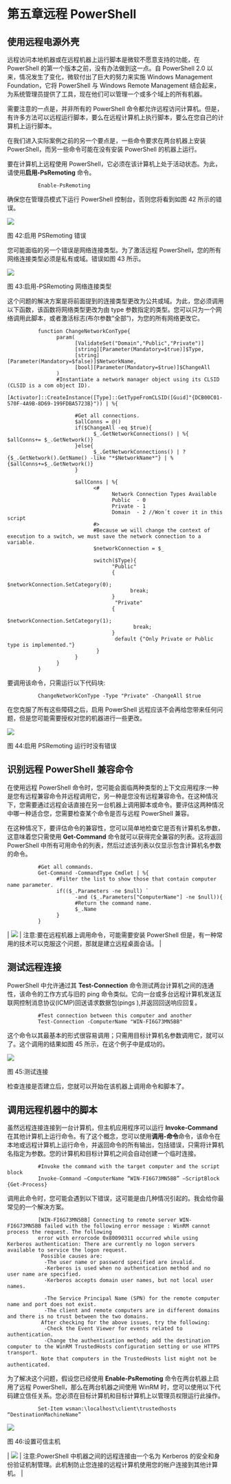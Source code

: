 # 第五章远程 PowerShell

## 使用远程电源外壳

远程访问本地机器或在远程机器上运行脚本是微软不愿意支持的功能，在 PowerShell 的第一个版本之前，没有办法做到这一点。自 PowerShell 2.0 以来，情况发生了变化，微软付出了巨大的努力来实施 Windows Management Foundation，它将 PowerShell 与 Windows Remote Management 结合起来，为系统管理员提供了工具，现在他们可以管理一个或多个域上的所有机器。

需要注意的一点是，并非所有的 PowerShell 命令都允许远程访问计算机。但是，有许多方法可以远程运行脚本，要么在远程计算机上执行脚本，要么在您自己的计算机上运行脚本。

在我们进入实际案例之前的另一个要点是，一些命令要求在两台机器上安装 PowerShell，而另一些命令可能在没有安装 PowerShell 的机器上运行。

要在计算机上远程使用 PowerShell，它必须在该计算机上处于活动状态。为此，请使用**启用-PsRemoting** 命令。

```
          Enable-PsRemoting

```

确保您在管理员模式下运行 PowerShell 控制台，否则您将看到如图 42 所示的错误。

![](img/image046.jpg)

图 42:启用 PSRemoting 错误

您可能面临的另一个错误是网络连接类型。为了激活远程 PowerShell，您的所有网络连接类型必须是私有或域。错误如图 43 所示。

![](img/image047.jpg)

图 43:启用-PSRemoting 网络连接类型

这个问题的解决方案是将前面提到的连接类型更改为公共或域。为此，您必须调用以下函数，该函数将网络类型更改为由 type 参数指定的类型。您可以只为一个网络调用此脚本，或者激活标志(布尔参数“全部”)，为您的所有网络更改它。

```
          function ChangeNetworkConType{
                param(
                      [ValidateSet("Domain","Public","Private")]
                      [string][Parameter(Mandatory=$true)]$Type,
                      [string][Parameter(Mandatory=$false)]$NetworkName,
                      [bool][Parameter(Mandatory=$true)]$ChangeAll
                )
                #Instantiate a network manager object using its CLSID (CLSID is a com object ID).
                [Activator]::CreateInstance([Type]::GetTypeFromCLSID([Guid]"{DCB00C01-570F-4A9B-8D69-199FDBA5723B}")) | %{

                      #Get all connections.
                      $allConns = @()
                      if($ChangeAll -eq $true){
                            $_.GetNetworkConnections() | %{ $allConns+= $_.GetNetwork()}
                      }else{
                            $_.GetNetworkConnections() | ?{$_.GetNetwork().GetName() -like "*$NetworkName*"} | %{$allConns+=$_.GetNetwork()}
                      }

                      $allConns | %{
                            <#
                                  Network Connection Types Available
                                  Public  - 0
                                  Private - 1
                                  Domain  - 2 //Won´t cover it in this script                      
                            #>
                            #Because we will change the context of execution to a switch, we must save the network connection to a variable.
                            $networkConnection = $_

                            switch($Type){
                                  "Public"
                                  {
                                        $networkConnection.SetCategory(0);
                                        break;
                                  }
                                   "Private"
                                  {
                                         $networkConnection.SetCategory(1);
                                         break;
                                  }
                                   default {"Only Private or Public type is implemented."}
                             }                      
                      }
                }    
          }

```

要调用该命令，只需运行以下代码块:

```
          ChangeNetworkConType -Type "Private" -ChangeAll $true

```

在您克服了所有这些障碍之后，启用 PowerShell 远程应该不会再给您带来任何问题，但是您可能需要授权对您的机器进行一些更改。

![](img/image048.jpg)

图 44:启用 PSRemoting 运行时没有错误

## 识别远程 PowerShell 兼容命令

在使用远程 PowerShell 命令时，您可能会面临两种类型的上下文应用程序:一种是您有远程兼容命令并远程调用它，另一种是您没有远程兼容命令。在这种情况下，您需要通过远程会话直接在另一台机器上调用脚本或命令。要评估这两种情况中哪一种适合您，您需要检查某个命令是否与远程 PowerShell 兼容。

在这种情况下，要评估命令的兼容性，您可以简单地检查它是否有计算机名参数，这意味着您只需使用 **Get-Command** 命令就可以获得完全兼容的列表。这将返回 PowerShell 中所有可用命令的列表，然后过滤该列表以仅显示包含计算机名参数的命令。

```
          #Get all commands.
          Get-Command -CommandType Cmdlet | %{
                #Filter the list to show those that contain computer name parameter.
                if(($_.Parameters -ne $null) `
                      -and ($_.Parameters["ComputerName"] -ne $null)){
                      #Return the command name.
                      $_.Name
                }
          }

```

| ![](img/note.png) | 注意:要在远程机器上调用命令，可能需要安装 PowerShell 但是，有一种常用的技术可以克服这个问题，那就是建立远程桌面会话。 |

## 测试远程连接

PowerShell 中允许通过其 **Test-Connection** 命令测试两台计算机之间的连通性，该命令的工作方式与旧的 ping 命令类似。它向一台或多台远程计算机发送互联网控制消息协议(ICMP)回送请求数据包(pings ),并返回回送响应回复。

```
          #Test connection between this computer and another
          Test-Connection -ComputerName "WIN-FI6G73MN5BB"

```

这个命令以其最基本的形式很容易调用；只需用目标计算机名参数调用它，就可以了。这个调用的结果如图 45 所示，在这个例子中是成功的。

![](img/image050.jpg)

图 45:测试连接

检查连接是否建立后，您就可以开始在该机器上调用命令和脚本了。

## 调用远程机器中的脚本

虽然远程连接连接到一台计算机，但主机应用程序可以运行 **Invoke-Command** 在其他计算机上运行命令。有了这个概念，您可以使用**调用-命令**命令，该命令在本地或远程计算机上运行命令，并返回命令的所有输出，包括错误，只需将计算机名指定为参数。您的计算机和目标计算机之间会自动创建一个临时连接。

```
          #Invoke the command with the target computer and the script block
          Invoke-Command –ComputerName “WIN-FI6G73MN5BB” –ScriptBlock {Get-Process}

```

调用此命令时，您可能会遇到以下错误，这可能是由几种情况引起的。我会给你最常见的一个解决方案。

```
          [WIN-FI6G73MN5BB] Connecting to remote server WIN-FI6G73MN5BB failed with the following error message : WinRM cannot process the request. The following
          error with errorcode 0x80090311 occurred while using Kerberos authentication: There are currently no logon servers available to service the logon request.
           Possible causes are:
            -The user name or password specified are invalid.
            -Kerberos is used when no authentication method and no user name are specified.
            -Kerberos accepts domain user names, but not local user names.

            -The Service Principal Name (SPN) for the remote computer name and port does not exist.
            -The client and remote computers are in different domains and there is no trust between the two domains.
           After checking for the above issues, try the following:
            -Check the Event Viewer for events related to authentication.
            -Change the authentication method; add the destination computer to the WinRM TrustedHosts configuration setting or use HTTPS transport.
           Note that computers in the TrustedHosts list might not be authenticated.

```

为了解决这个问题，假设您已经使用 **Enable-PsRemoting** 命令在两台机器上启用了远程 PowerShell，那么在两台机器之间使用 WinRM 时，您可以使用以下代码建立信任关系。您必须在目标计算机和目标计算机上以管理员权限运行此操作。

```
          Set-Item wsman:\localhost\client\trustedhosts “DestinationMachineName”

```

![](img/image051.jpg)

图 46:设置可信主机

| ![](img/note.png) | 注意:PowerShell 中机器之间的远程连接由一个名为 Kerberos 的安全和身份验证机制管理。此机制防止您连接的远程计算机使用您的帐户连接到其他计算机。 |